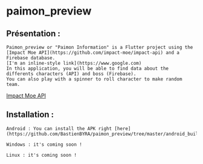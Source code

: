 # paimon_preview

## Présentation :
```
Paimon_preview or "Paimon Information" is a Flutter project using the [Impact Moe API](https://github.com/impact-moe/impact-api) and a Firebase database.
[I'm an inline-style link](https://www.google.com)
In this application, you will be able to find data about the differents characters (API) and boss (Firebase).
You can also play with a spinner to roll character to make random team.
```

[Impact Moe API](https://github.com/impact-moe/impact-api)
## Installation :
```
Android : You can install the APK right [here](https://github.com/BastienBYRA/paimon_preview/tree/master/android_build/app.apk).
```
```
Windows : it's coming soon !
```
```
Linux : it's coming soon !
```
